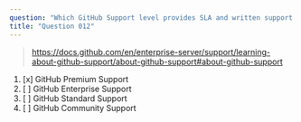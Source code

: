 ```yaml
---
question: "Which GitHub Support level provides SLA and written support in English 24/7?"
title: "Question 012"
---
```


> https://docs.github.com/en/enterprise-server/support/learning-about-github-support/about-github-support#about-github-support
1. [x] GitHub Premium Support
1. [ ] GitHub Enterprise Support
1. [ ] GitHub Standard Support
1. [ ] GitHub Community Support
